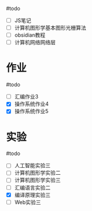#todo
- [ ] JS笔记
- [ ] 计算机图形学基本图形光栅算法
- [ ] obsidian教程
- [ ] 计算机网络网络层

# 作业
#todo 
- [ ]  汇编作业3
- [x] 操作系统作业4
- [x] 操作系统作业5

# 实验
#todo 
- [ ] 人工智能实验三
- [ ] 计算机图形学实验二
- [ ] 计算机图形学实验三
- [ ] 汇编语言实验二
- [x] 编译原理实验三
- [ ] Web实验三